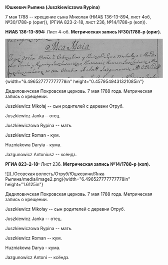 **Юшкевич Рыпина (Juszkiewiczowa Rypina)**

7 мая 1788 -- крещение сына Миколая (НИАБ 136-13-894, лист 4об,
№30/1788-р (ориг)), (РГИА 823-2-18, лист 236, №14/1788-р (коп)).

**НИАБ 136-13-894:** Лист 4-об. **Метрическая запись №30/1788-р
(ориг).**

![](./media/5e5af62180bc9dfe3500f65cde63478eb0bef7c2.png){width="6.496527777777778in"
height="0.4579549431321085in"}

Дедиловичская Покровская церковь. 7 мая 1788 года. Метрическая запись о
крещении.

Juszkiewicz Mikołaj -- сын родителей с деревни Отруб.

Juszkiewicz Janka-- отец.

Juszkiewiczowa Rypina -- мать.

Juszkiewicz Roman - кум.

Huzniakowa Daryia - кума.

Jazgunowicz Antoniusz -- ксёндз.

**РГИА 823-2-18:** Лист 236. **Метрическая запись №14/1788-р (коп).**

![](./Осовская волость/Отруб/Юшкевичи/Янка Рыпина/media/image2.png){width="6.496527777777778in"
height="1.6125in"}

Дедиловичская Покровская церковь. 7 мая 1788 года. Метрическая запись о
крещении.

Juszkiewicz Mikołay -- сын родителей с деревни Отруб.

Juszkiewicz Janka -- отец.

Juszkiewiczowa Rypina -- мать.

Juszkiewicz Roman -- кум.

Huzniakowa Darya - кума.

Jazgunowicz Antoni -- ксёндз.
